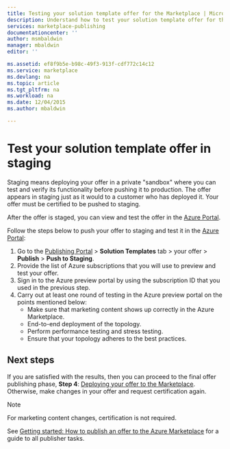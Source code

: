 ```yaml
---
title: Testing your solution template offer for the Marketplace | Microsoft Docs
description: Understand how to test your solution template offer for the Azure Marketplace.
services: marketplace-publishing
documentationcenter: ''
author: msmbaldwin
manager: mbaldwin
editor: ''

ms.assetid: ef8f9b5e-b98c-49f3-913f-cdf772c14c12
ms.service: marketplace
ms.devlang: na
ms.topic: article
ms.tgt_pltfrm: na
ms.workload: na
ms.date: 12/04/2015
ms.author: mbaldwin

---
```

# Test your solution template offer in staging
Staging means deploying your offer in a private "sandbox" where you can test and verify its functionality before pushing it to production. The offer appears in staging just as it would to a customer who has deployed it. Your offer must be certified to be pushed to staging.

After the offer is staged, you can view and test the offer in the [Azure Portal](https://portal.azure.com/).

Follow the steps below to push your offer to staging and test it in the [Azure Portal](https://portal.azure.com/):

1. Go to the [Publishing Portal](https://publish.windowsazure.com) > **Solution Templates** tab > your offer > **Publish** > **Push to Staging**.
2. Provide the list of Azure subscriptions that you will use to preview and test your offer.
3. Sign in to the Azure preview portal by using the subscription ID that you used in the previous step.
4. Carry out at least one round of testing in the Azure preview portal on the points mentioned below:
   * Make sure that marketing content shows up correctly in the Azure Marketplace.
   * End-to-end deployment of the topology.
   * Perform performance testing and stress testing.
   * Ensure that your topology adheres to the best practices.

## Next steps
If you are satisfied with the results, then you can proceed to the final offer publishing phase, **Step 4**:  [Deploying your offer to the Marketplace](marketplace-publishing-push-to-production.md). Otherwise, make changes in your offer and request certification again.

> [!NOTE]
> For marketing content changes, certification is not required.
> 
> 

See [Getting started: How to publish an offer to the Azure Marketplace](marketplace-publishing-getting-started.md) for a guide to all publisher tasks.

